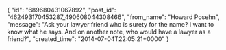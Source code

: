  {
   "id": "689680431067892",
   "post_id": "462493170453287_490608044308466",
   "from_name": "Howard Posehn",
   "message": "Ask your lawyer friend who is surety for the name? I want to know what he says. And on another note, who would have a lawyer as a friend?",
   "created_time": "2014-07-04T22:05:21+0000"
 }
